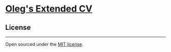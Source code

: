 # [Oleg's Extended CV ](https://jwebdev.github.io)

## License
-------
Open sourced under the [MIT license](LICENSE.md).

